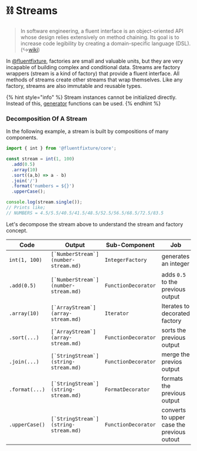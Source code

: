 # ⛓ Streams

> In software engineering, a fluent interface is an object-oriented API whose design relies extensively on method chaining. Its goal is to increase code legibility by creating a domain-specific language (DSL). (↪[wiki](https://en.wikipedia.org/wiki/Fluent\_interface))

In [@fluentfixture](../../../), factories are small and valuable units, but they are very incapable of building complex and conditional data. Streams are factory wrappers (stream is a kind of factory) that provide a fluent interface. All methods of streams create other streams that wrap themselves. Like any factory, streams are also immutable and reusable types.

{% hint style="info" %}
Stream instances cannot be initialized directly. Instead of this, [generator](../generators.md) functions can be used.
{% endhint %}

### Decomposition Of A Stream

In the following example, a stream is built by compositions of many components.&#x20;

```typescript
import { int } from '@fluentfixture/core';

const stream = int(1, 100)
  .add(0.5)
  .array(10)
  .sort((a,b) => a - b)
  .join('/')
  .format('numbers = ${}')
  .upperCase();

console.log(stream.single());
// Prints like;
// NUMBERS = 4.5/5.5/40.5/41.5/48.5/52.5/56.5/68.5/72.5/83.5
```

Let's decompose the stream above to understand the stream and factory concept.

| Code           | Output                                 | Sub-Component       | Job                                        |
| -------------- | -------------------------------------- | ------------------- | ------------------------------------------ |
| `int(1, 100)`  | ``[`NumberStream`](number-stream.md)`` | `IntegerFactory`    | generates an integer                       |
| `.add(0.5)`    | ``[`NumberStream`](number-stream.md)`` | `FunctionDecorator` | adds `0.5` to the previous output          |
| `.array(10)`   | ``[`ArrayStream`](array-stream.md)``   | `Iterator`          | Iterates to decorated factory              |
| `.sort(...)`   | ``[`ArrayStream`](array-stream.md)``   | `FunctionDecorator` | sorts the previous output                  |
| `.join(...)`   | ``[`StringStream`](string-stream.md)`` | `FunctionDecorator` | merge the previos output                   |
| `.format(...)` | ``[`StringStream`](string-stream.md)`` | `FormatDecorator`   | formats the previous output                |
| `.upperCase()` | ``[`StringStream`](string-stream.md)`` | `FunctionDecorator` | converts to upper case the previous outout |
